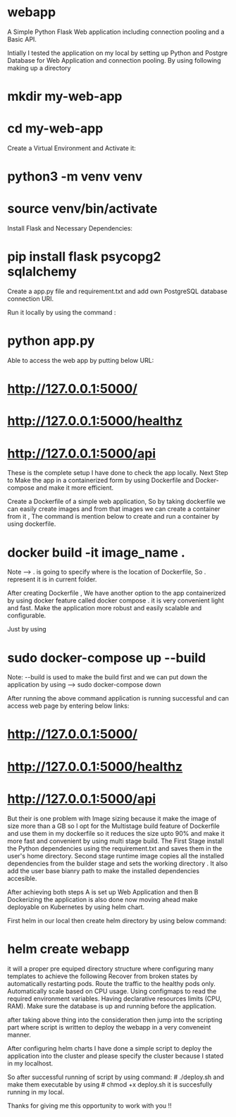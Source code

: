 # webapp
A Simple Python Flask Web application including connection pooling and a Basic API.

Intially I tested the application on my local by setting up Python and Postgre Database for Web Application and connection pooling.
By using following making up a directory 

# mkdir my-web-app
# cd my-web-app

Create a Virtual Environment and Activate it:

# python3 -m venv venv
# source venv/bin/activate

Install Flask and Necessary Dependencies:

# pip install flask psycopg2 sqlalchemy


Create a app.py file and requirement.txt and add own PostgreSQL database connection URI.

Run it locally by using the command :

# python app.py 

Able to access the web app by putting below URL:

# http://127.0.0.1:5000/
# http://127.0.0.1:5000/healthz
# http://127.0.0.1:5000/api

These is the complete setup I have done to check the app locally. Next Step to  Make the app in a containerized form by using Dockerfile and Docker-compose and make it more efficient.

Create a Dockerfile of a simple web application, So by taking dockerfile we can easily create images and from that images we can create a container from it , The command is mention below to create and run a container by using dockerfile.

# docker build -it image_name .

Note --> . is going to specify where is the location of Dockerfile, So . represent it is in current folder.

After creating Dockerfile , We have another option to the app containerized by using docker feature called docker compose . it is very convenient light and fast. Make  the application more robust and easily scalable and configurable.

Just by using

# sudo docker-compose up --build 

Note: --build is used to make the build first and we can put down the application by using  --> sudo docker-compose down

After running the above command application is running successful and can access web page by entering below links:

# http://127.0.0.1:5000/
# http://127.0.0.1:5000/healthz
# http://127.0.0.1:5000/api

But their is one problem with Image sizing because it make the image of size more than a GB so I opt for the Multistage build feature of Dockerfile and use them in my dockerfile so it reduces the size upto 90% and make it more fast and convenient by using multi stage build.
The First Stage install the Python dependencies using the requirement.txt and saves them in the user's home directory. Second stage runtime image copies all the installed dependencies from the builder stage and sets the working directory . It also add the user base bianry path to make the installed dependencies accesible.

After achieving both steps A is set up Web Application and then  B Dockerizing the application is also done now moving ahead make deployable on Kubernetes by using helm chart.

First helm in our local then create helm directory by using below command:

# helm create webapp

it will a proper pre equiped directory structure where configuring many templates to achieve the following 
Recover from broken states by automatically restarting pods. 
Route the traffic to the healthy pods only.
Automatically scale based on CPU usage.
Using configmaps to read the required environment variables. Having declarative resources limits (CPU, RAM).
Make sure the database is up and running before the application.

after taking above thing into the consideration then jump into the scripting part where script is written to deploy the webapp in a very conveneint manner.

After configuring helm charts I have done a simple script to deploy the application into the cluster and please specify the cluster because I stated in my localhost.

So after successful running of script by using command: # ./deploy.sh and make them executable by using # chmod +x deploy.sh it is succesfully running in my local.

Thanks for giving me this opportunity to work with you !!





